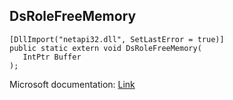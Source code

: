 ## DsRoleFreeMemory

```
[DllImport("netapi32.dll", SetLastError = true)]
public static extern void DsRoleFreeMemory(
   IntPtr Buffer
);
```

Microsoft documentation: [Link](https://learn.microsoft.com/en-us/windows/win32/api/dsrole/nf-dsrole-dsrolefreememory)
